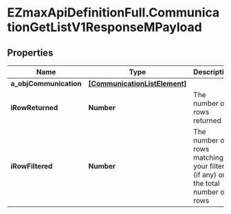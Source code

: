 # EZmaxApiDefinitionFull.CommunicationGetListV1ResponseMPayload

## Properties

Name | Type | Description | Notes
------------ | ------------- | ------------- | -------------
**a_objCommunication** | [**[CommunicationListElement]**](CommunicationListElement.md) |  | 
**iRowReturned** | **Number** | The number of rows returned | 
**iRowFiltered** | **Number** | The number of rows matching your filters (if any) or the total number of rows | 



